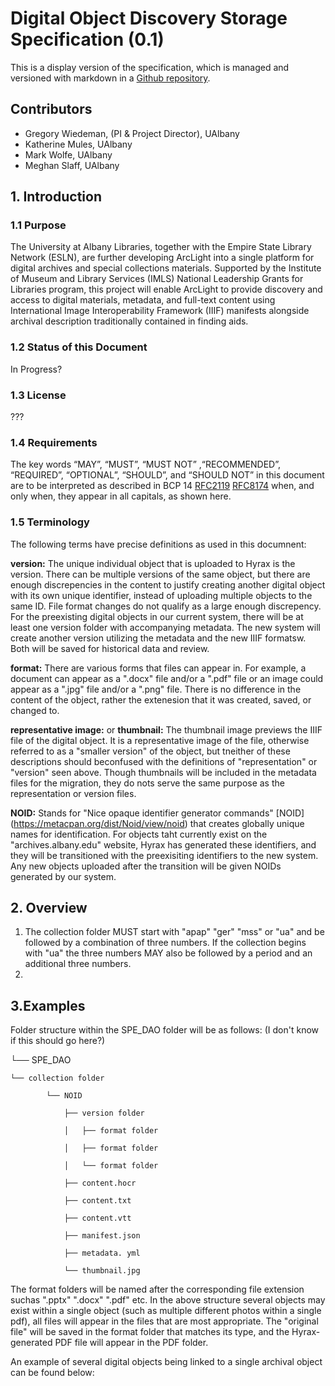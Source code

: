 # Digital Object Discovery Storage Specification (0.1)
This is a display version of the specification, which is managed and versioned with markdown in a [Github repository](https://github.com/UAlbanyArchives/arclight_intergration_project).

## Contributors
* Gregory Wiedeman, (PI & Project Director), UAlbany
* Katherine Mules, UAlbany
* Mark Wolfe, UAlbany
* Meghan Slaff, UAlbany

## 1. Introduction

### 1.1 Purpose
The University at Albany Libraries, together with the Empire State Library Network (ESLN), are further developing ArcLight into a single platform for digital archives and special collections materials. Supported by the Institute of Museum and Library Services (IMLS) National Leadership Grants for Libraries program, this project will enable ArcLight to provide discovery and access to digital materials, metadata, and full-text content using International Image Interoperability Framework (IIIF) manifests alongside archival description traditionally contained in finding aids.

### 1.2 Status of this Document 

In Progress?

### 1.3 License

???

### 1.4 Requirements
The key words “MAY”, “MUST”, “MUST NOT” ,“RECOMMENDED”, “REQUIRED”, “OPTIONAL”, “SHOULD”, and “SHOULD NOT” in this document are to be interpreted as described in BCP 14 [RFC2119](https://tools.ietf.org/html/rfc2119) [RFC8174](https://tools.ietf.org/html/rfc8174) when, and only when, they appear in all capitals, as shown here.

### 1.5 Terminology
The following terms have precise definitions as used in this documnent:

**version:** The unique individual object that is uploaded to Hyrax is the version. There can be multiple versions of the same object, but there are enough discrepencies in the content to justify creating another digital object with its own unique identifier, instead of uploading multiple objects to the same ID. File format changes do not qualify as a large enough discrepency. For the preexisting digital objects in our current system, there will be at least one version folder with accompanying metadata. The new system will create another version utilizing the metadata and the new IIIF formatsw. Both will be saved for historical data and review.

**format:** There are various forms that files can appear in. For example, a document can appear as a ".docx" file and/or a ".pdf" file or an image could appear as a ".jpg" file and/or a ".png" file. There is no difference in the content of the object, rather the extenesion that it was created, saved, or changed to.  

**representative image:** or **thumbnail:** The thumbnail image previews the IIIF file of the digital object. It is a representative image of the file, otherwise referred to as a "smaller version" of the object, but tneither of these descriptions should beconfused with the definitions of "representation" or "version" seen above. Though thumbnails will be included in the metadata files for the migration, they do nots serve the same purpose as the representation or version files. 

**NOID:** Stands for "Nice opaque identifier generator commands" [NOID] (https://metacpan.org/dist/Noid/view/noid) that creates globally unique names for identification. For objects taht currently exist on the "archives.albany.edu" website, Hyrax has generated these identifiers, and they will be transitioned with the preexisiting identifiers to the new system. Any new objects uploaded after the transition will be given NOIDs generated by our system.

## 2. Overview

1. The collection folder MUST start with "apap" "ger" "mss" or "ua" and be followed by a combination of three numbers. If the collection begins with "ua" the three numbers MAY also be followed by a period and an additional three numbers.
2.  
   
## 3.Examples

Folder structure within the SPE_DAO folder will be as follows: (I don't know if this should go here?) 

└── SPE_DAO

    └── collection folder
    
            └── NOID
            
                ├── version folder
                
                │   ├── format folder
                
                │   ├── format folder
                
                │   └── format folder
                
                ├── content.hocr
                
                ├── content.txt
                
                ├── content.vtt
                
                ├── manifest.json
                
                ├── metadata. yml
                
                └── thumbnail.jpg

The format folders will be named after the corresponding file extension suchas ".pptx" ".docx" ".pdf" etc. In the above structure several objects may exist within a single object (such as multiple different photos within a single pdf), all files will appear in the files that are most appropriate. The "original file" will be saved in the format folder that matches its type, and the Hyrax-generated PDF file will appear in the PDF folder. 

An example of several digital objects being linked to a single archival object can be found below: 
